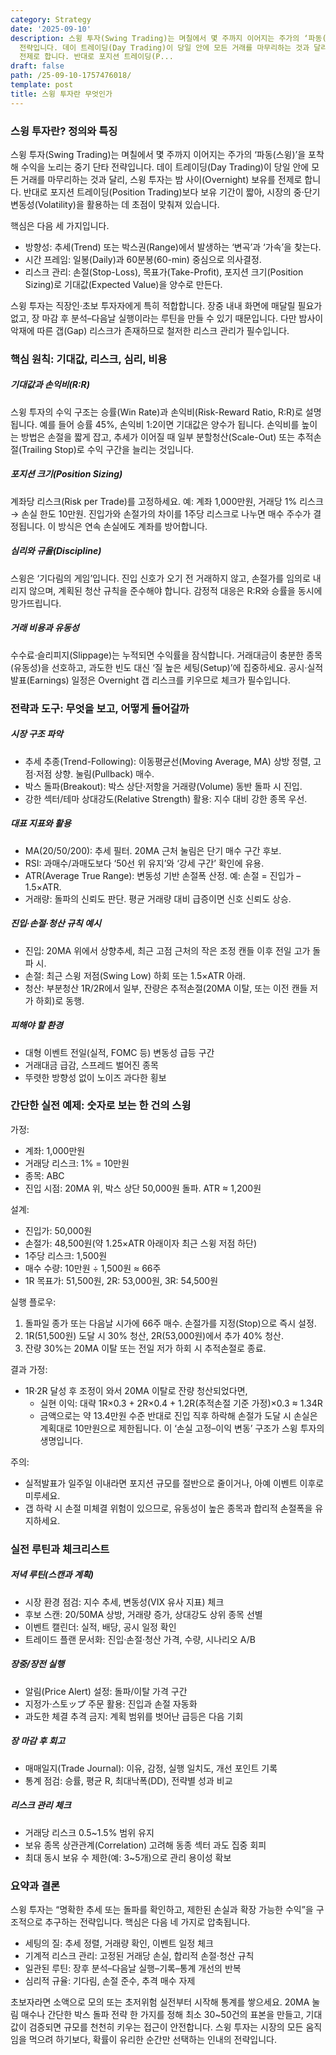 ```yaml
---
category: Strategy
date: '2025-09-10'
description: 스윙 투자(Swing Trading)는 며칠에서 몇 주까지 이어지는 주가의 ‘파동(스윙)’을 포착해 수익을 노리는 중기 단타
  전략입니다. 데이 트레이딩(Day Trading)이 당일 안에 모든 거래를 마무리하는 것과 달리, 스윙 투자는 밤 사이(Overnight) 보유를
  전제로 합니다. 반대로 포지션 트레이딩(P...
draft: false
path: /25-09-10-1757476018/
template: post
title: 스윙 투자란 무엇인가
---
```


### 스윙 투자란? 정의와 특징
스윙 투자(Swing Trading)는 며칠에서 몇 주까지 이어지는 주가의 ‘파동(스윙)’을 포착해 수익을 노리는 중기 단타 전략입니다. 데이 트레이딩(Day Trading)이 당일 안에 모든 거래를 마무리하는 것과 달리, 스윙 투자는 밤 사이(Overnight) 보유를 전제로 합니다. 반대로 포지션 트레이딩(Position Trading)보다 보유 기간이 짧아, 시장의 중·단기 변동성(Volatility)을 활용하는 데 초점이 맞춰져 있습니다.

핵심은 다음 세 가지입니다.
- 방향성: 추세(Trend) 또는 박스권(Range)에서 발생하는 ‘변곡’과 ‘가속’을 찾는다.
- 시간 프레임: 일봉(Daily)과 60분봉(60-min) 중심으로 의사결정.
- 리스크 관리: 손절(Stop-Loss), 목표가(Take-Profit), 포지션 크기(Position Sizing)로 기대값(Expected Value)을 양수로 만든다.

스윙 투자는 직장인·초보 투자자에게 특히 적합합니다. 장중 내내 화면에 매달릴 필요가 없고, 장 마감 후 분석–다음날 실행이라는 루틴을 만들 수 있기 때문입니다. 다만 밤사이 악재에 따른 갭(Gap) 리스크가 존재하므로 철저한 리스크 관리가 필수입니다.

### 핵심 원칙: 기대값, 리스크, 심리, 비용
##### 기대값과 손익비(R:R)
스윙 투자의 수익 구조는 승률(Win Rate)과 손익비(Risk-Reward Ratio, R:R)로 설명됩니다. 예를 들어 승률 45%, 손익비 1:2이면 기대값은 양수가 됩니다. 손익비를 높이는 방법은 손절을 짧게 잡고, 추세가 이어질 때 일부 분할청산(Scale-Out) 또는 추적손절(Trailing Stop)로 수익 구간을 늘리는 것입니다.

##### 포지션 크기(Position Sizing)
계좌당 리스크(Risk per Trade)를 고정하세요. 예: 계좌 1,000만원, 거래당 1% 리스크 → 손실 한도 10만원. 진입가와 손절가의 차이를 1주당 리스크로 나누면 매수 주수가 결정됩니다. 이 방식은 연속 손실에도 계좌를 방어합니다.

##### 심리와 규율(Discipline)
스윙은 ‘기다림의 게임’입니다. 진입 신호가 오기 전 거래하지 않고, 손절가를 임의로 내리지 않으며, 계획된 청산 규칙을 준수해야 합니다. 감정적 대응은 R:R와 승률을 동시에 망가뜨립니다.

##### 거래 비용과 유동성
수수료·슬리피지(Slippage)는 누적되면 수익률을 잠식합니다. 거래대금이 충분한 종목(유동성)을 선호하고, 과도한 빈도 대신 ‘질 높은 세팅(Setup)’에 집중하세요. 공시·실적발표(Earnings) 일정은 Overnight 갭 리스크를 키우므로 체크가 필수입니다.

### 전략과 도구: 무엇을 보고, 어떻게 들어갈까
##### 시장 구조 파악
- 추세 추종(Trend-Following): 이동평균선(Moving Average, MA) 상방 정렬, 고점·저점 상향. 눌림(Pullback) 매수.
- 박스 돌파(Breakout): 박스 상단·저항을 거래량(Volume) 동반 돌파 시 진입.
- 강한 섹터/테마 상대강도(Relative Strength) 활용: 지수 대비 강한 종목 우선.

##### 대표 지표와 활용
- MA(20/50/200): 추세 필터. 20MA 근처 눌림은 단기 매수 구간 후보.
- RSI: 과매수/과매도보다 ‘50선 위 유지’와 ‘강세 구간’ 확인에 유용.
- ATR(Average True Range): 변동성 기반 손절폭 산정. 예: 손절 = 진입가 – 1.5×ATR.
- 거래량: 돌파의 신뢰도 판단. 평균 거래량 대비 급증이면 신호 신뢰도 상승.

##### 진입·손절·청산 규칙 예시
- 진입: 20MA 위에서 상향추세, 최근 고점 근처의 작은 조정 캔들 이후 전일 고가 돌파 시.
- 손절: 최근 스윙 저점(Swing Low) 하회 또는 1.5×ATR 아래.
- 청산: 부분청산 1R/2R에서 일부, 잔량은 추적손절(20MA 이탈, 또는 이전 캔들 저가 하회)로 동행.

##### 피해야 할 환경
- 대형 이벤트 전일(실적, FOMC 등) 변동성 급등 구간
- 거래대금 급감, 스프레드 벌어진 종목
- 뚜렷한 방향성 없이 노이즈 과다한 횡보

### 간단한 실전 예제: 숫자로 보는 한 건의 스윙
가정:
- 계좌: 1,000만원
- 거래당 리스크: 1% = 10만원
- 종목: ABC
- 진입 시점: 20MA 위, 박스 상단 50,000원 돌파. ATR ≈ 1,200원

설계:
- 진입가: 50,000원
- 손절가: 48,500원(약 1.25×ATR 아래이자 최근 스윙 저점 하단)
- 1주당 리스크: 1,500원
- 매수 수량: 10만원 ÷ 1,500원 ≈ 66주
- 1R 목표가: 51,500원, 2R: 53,000원, 3R: 54,500원

실행 플로우:
1) 돌파일 종가 또는 다음날 시가에 66주 매수. 손절가를 지정(Stop)으로 즉시 설정.
2) 1R(51,500원) 도달 시 30% 청산, 2R(53,000원)에서 추가 40% 청산.
3) 잔량 30%는 20MA 이탈 또는 전일 저가 하회 시 추적손절로 종료.

결과 가정:
- 1R·2R 달성 후 조정이 와서 20MA 이탈로 잔량 청산되었다면,
  - 실현 이익: 대략 1R×0.3 + 2R×0.4 + 1.2R(추적손절 기준 가정)×0.3 ≈ 1.34R
  - 금액으로는 약 13.4만원 수준
반대로 진입 직후 하락해 손절가 도달 시 손실은 계획대로 10만원으로 제한됩니다. 이 ‘손실 고정–이익 변동’ 구조가 스윙 투자의 생명입니다.

주의:
- 실적발표가 일주일 이내라면 포지션 규모를 절반으로 줄이거나, 아예 이벤트 이후로 미루세요.
- 갭 하락 시 손절 미체결 위험이 있으므로, 유동성이 높은 종목과 합리적 손절폭을 유지하세요.

### 실전 루틴과 체크리스트
##### 저녁 루틴(스캔과 계획)
- 시장 환경 점검: 지수 추세, 변동성(VIX 유사 지표) 체크
- 후보 스캔: 20/50MA 상방, 거래량 증가, 상대강도 상위 종목 선별
- 이벤트 캘린더: 실적, 배당, 공시 일정 확인
- 트레이드 플랜 문서화: 진입·손절·청산 가격, 수량, 시나리오 A/B

##### 장중/장전 실행
- 알림(Price Alert) 설정: 돌파/이탈 가격 구간
- 지정가·스토ップ 주문 활용: 진입과 손절 자동화
- 과도한 체결 추격 금지: 계획 범위를 벗어난 급등은 다음 기회

##### 장 마감 후 회고
- 매매일지(Trade Journal): 이유, 감정, 실행 일치도, 개선 포인트 기록
- 통계 점검: 승률, 평균 R, 최대낙폭(DD), 전략별 성과 비교

##### 리스크 관리 체크
- 거래당 리스크 0.5~1.5% 범위 유지
- 보유 종목 상관관계(Correlation) 고려해 동종 섹터 과도 집중 회피
- 최대 동시 보유 수 제한(예: 3~5개)으로 관리 용이성 확보

### 요약과 결론
스윙 투자는 “명확한 추세 또는 돌파를 확인하고, 제한된 손실과 확장 가능한 수익”을 구조적으로 추구하는 전략입니다. 핵심은 다음 네 가지로 압축됩니다.
- 세팅의 질: 추세 정렬, 거래량 확인, 이벤트 일정 체크
- 기계적 리스크 관리: 고정된 거래당 손실, 합리적 손절·청산 규칙
- 일관된 루틴: 장후 분석–다음날 실행–기록–통계 개선의 반복
- 심리적 규율: 기다림, 손절 준수, 추격 매수 자제

초보자라면 소액으로 모의 또는 초저위험 실전부터 시작해 통계를 쌓으세요. 20MA 눌림 매수나 간단한 박스 돌파 전략 한 가지를 정해 최소 30~50건의 표본을 만들고, 기대값이 검증되면 규모를 천천히 키우는 접근이 안전합니다. 스윙 투자는 시장의 모든 움직임을 먹으려 하기보다, 확률이 유리한 순간만 선택하는 인내의 전략입니다.